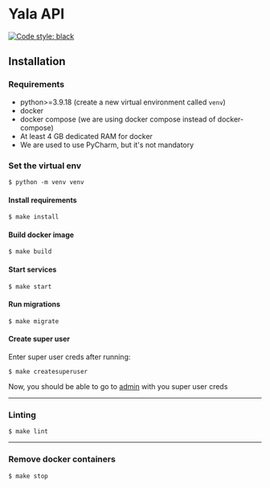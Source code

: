 # Yala API
[![Code style: black](https://img.shields.io/badge/code%20style-black-000000.svg)](https://github.com/psf/black)

## Installation

### Requirements
- python>=3.9.18 (create a new virtual environment called `venv`)
- docker
- docker compose (we are using docker compose instead of docker-compose)
- At least 4 GB dedicated RAM for docker
- We are used to use PyCharm, but it's not mandatory

### Set the virtual env

```console
$ python -m venv venv
```

#### Install requirements

```console
$ make install
```

#### Build docker image

```console
$ make build
```

#### Start services

```console
$ make start
```

#### Run migrations

```console
$ make migrate
```

#### Create super user

Enter super user creds after running:

```console
$ make createsuperuser
```

Now, you should be able to go to [admin](http://localhost:8000/admin) with you super user creds

---
### Linting

```console
$ make lint
```
---
### Remove docker containers

```console
$ make stop
```
